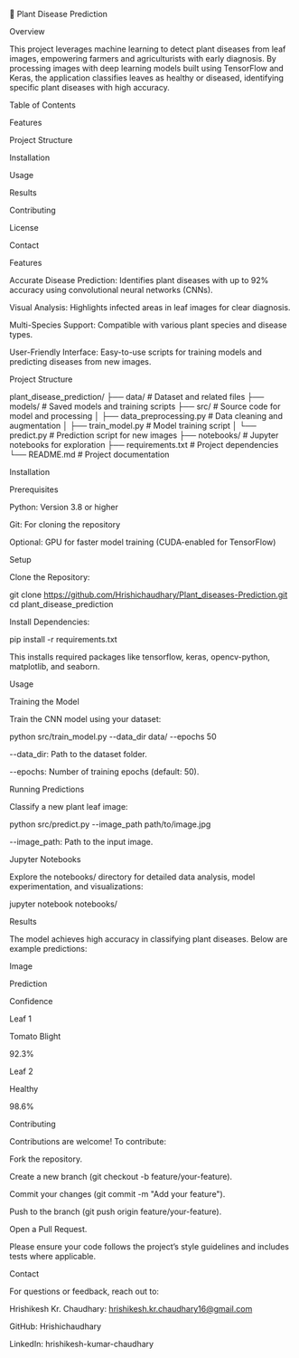 🌱 Plant Disease Prediction



Overview

This project leverages machine learning to detect plant diseases from leaf images, empowering farmers and agriculturists with early diagnosis. By processing images with deep learning models built using TensorFlow and Keras, the application classifies leaves as healthy or diseased, identifying specific plant diseases with high accuracy.



Table of Contents





Features



Project Structure



Installation



Usage



Results



Contributing



License



Contact

Features





Accurate Disease Prediction: Identifies plant diseases with up to 92% accuracy using convolutional neural networks (CNNs).



Visual Analysis: Highlights infected areas in leaf images for clear diagnosis.



Multi-Species Support: Compatible with various plant species and disease types.



User-Friendly Interface: Easy-to-use scripts for training models and predicting diseases from new images.

Project Structure

plant_disease_prediction/
├── data/                 # Dataset and related files
├── models/               # Saved models and training scripts
├── src/                  # Source code for model and processing
│   ├── data_preprocessing.py  # Data cleaning and augmentation
│   ├── train_model.py        # Model training script
│   └── predict.py            # Prediction script for new images
├── notebooks/            # Jupyter notebooks for exploration
├── requirements.txt      # Project dependencies
└── README.md             # Project documentation

Installation

Prerequisites





Python: Version 3.8 or higher



Git: For cloning the repository



Optional: GPU for faster model training (CUDA-enabled for TensorFlow)

Setup





Clone the Repository:

git clone https://github.com/Hrishichaudhary/Plant_diseases-Prediction.git
cd plant_disease_prediction



Install Dependencies:

pip install -r requirements.txt

This installs required packages like tensorflow, keras, opencv-python, matplotlib, and seaborn.

Usage

Training the Model

Train the CNN model using your dataset:

python src/train_model.py --data_dir data/ --epochs 50





--data_dir: Path to the dataset folder.



--epochs: Number of training epochs (default: 50).

Running Predictions

Classify a new plant leaf image:

python src/predict.py --image_path path/to/image.jpg





--image_path: Path to the input image.

Jupyter Notebooks

Explore the notebooks/ directory for detailed data analysis, model experimentation, and visualizations:

jupyter notebook notebooks/

Results

The model achieves high accuracy in classifying plant diseases. Below are example predictions:


Image



Prediction



Confidence





Leaf 1



Tomato Blight



92.3%





Leaf 2



Healthy

98.6%



Contributing

Contributions are welcome! To contribute:





Fork the repository.



Create a new branch (git checkout -b feature/your-feature).



Commit your changes (git commit -m "Add your feature").



Push to the branch (git push origin feature/your-feature).



Open a Pull Request.

Please ensure your code follows the project’s style guidelines and includes tests where applicable.


Contact

For questions or feedback, reach out to:





Hrishikesh Kr. Chaudhary: hrishikesh.kr.chaudhary16@gmail.com



GitHub: Hrishichaudhary



LinkedIn: hrishikesh-kumar-chaudhary
